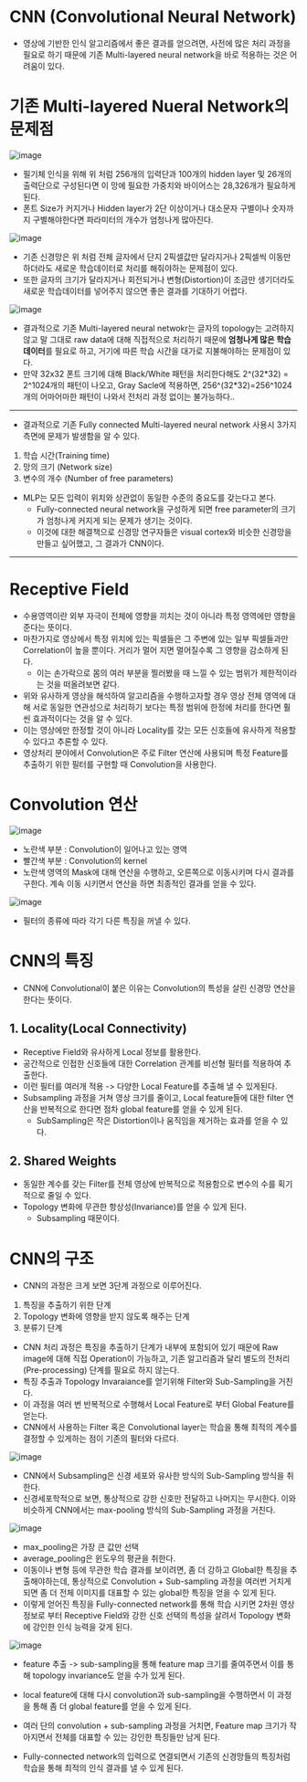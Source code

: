 # CNN (Convolutional Neural Network)
- 영상에 기반한 인식 알고리즘에서 좋은 결과를 얻으려면, 사전에 많은 처리 과정을 필요로 하기 때문에 기존 Multi-layered neural network을 바로 적용하는 것은 어려움이 있다.
# 기존 Multi-layered Nueral Network의 문제점
![image](https://user-images.githubusercontent.com/69780812/138040591-e10c2e46-5fb0-4bf3-9126-be420b93a073.png)

- 필기체 인식을 위해 위 처럼 256개의 입력단과 100개의 hidden layer 및 26개의 출력단으로 구성된다면 이 망에 필요한 가중치와 바이어스는 28,326개가 필요하게 된다.
- 폰트 Size가 커지거나 Hidden layer가 2단 이상이거나 대소문자 구별이나 숫자까지 구별해야한다면 파라미터의 개수가 엄청나게 많아진다.

![image](https://user-images.githubusercontent.com/69780812/138041150-51ec6406-e8d0-46f9-9b38-b871d019ad41.png)

- 기존 신경망은 위 처럼 전체 글자에서 단지 2픽셀값만 달라지거나 2픽셀씩 이동만 하더라도 새로운 학습데이터로 처리를 해줘야하는 문제점이 있다.
- 또한 글자의 크기가 달라지거나 회전되거나 변형(Distortion)이 조금만 생기더라도 새로운 학습데이터를 넣어주지 않으면 좋은 결과를 기대하기 어렵다.

![image](https://user-images.githubusercontent.com/69780812/138041590-d7f479d4-3a65-4ea9-bf8f-306ba79b9dab.png)

- 결과적으로 기존 Multi-layered neural netwokr는 글자의 topology는 고려하지 않고 말 그대로 raw data에 대해 직접적으로 처리하기 때문에 **엄청나게 많은 학습 데이터**를 필요로 하고, 거기에 따른 학습 시간을 대가로 지불해야하는 문제점이 있다.
- 만약 32x32 폰트 크기에 대해 Black/White 패턴을 처리한다해도 2^(32\*32) = 2^1024개의 패턴이 나오고, Gray Sacle에 적용하면,
  256^(32\*32)=256^1024개의 어마어마한 패턴이 나와서 전처리 과정 없이는 불가능하다..
---
- 결과적으로 기존 Fully connected Multi-layered neural network 사용시 3가지 측면에 문제가 발생함을 알 수 있다.
1. 학습 시간(Training time)
2. 망의 크기 (Network size)
3. 변수의 개수 (Number of free parameters)
- MLP는 모든 입력이 위치와 상관없이 동일한 수준의 중요도를 갖는다고 본다.
  - Fully-connected neural network을 구성하게 되면 free parameter의 크기가 엄청나게 커지게 되는 문제가 생기는 것이다.
  - 이것에 대한 해결책으로 신경망 연구자들은 visual cortex와 비슷한 신경망을 만들고 싶어했고, 그 결과가 CNN이다.
---

# Receptive Field
- 수용영역이란 외부 자극이 전체에 영향을 끼치는 것이 아니라 특정 영역에만 영향을 준다는 뜻이다.
- 마찬가지로 영상에서 특정 위치에 있는 픽셀들은 그 주변에 있는 일부 픽셀들과만 Correlation이 높을 뿐이다. 거리가 멀어 지면 멀어질수록 그 영향을 감소하게 된다.
  - 이는 손가락으로 몸의 여러 부분을 찔러봤을 때 느낄 수 있는 범위가 제한적이라는 것을 떠올려보면 같다.
- 위와 유사하게 영상을 해석하여 알고리즘을 수행하고자할 경우 영상 전체 영역에 대해 서로 동일한 연관성으로 처리하기 보다는 특정 범위에 한정에 처리를 한다면 훨씬 효과적이다는 것을 알 수 있다.
- 이는 영상에만 한정할 것이 아니라 Locality를 갖는 모든 신호들에 유사하게 적용할 수 있다고 추론할 수 있다.
- 영상처리 분야에서 Convolution은 주로 Filter 연산에 사용되며 특정 Feature를 추출하기 위한 필터를 구현할 때 Convolution을 사용한다.

# Convolution 연산
![image](https://user-images.githubusercontent.com/69780812/138044779-b10ba872-f1b9-4ea4-973d-45b24ed44bbc.png)

- 노란색 부분 : Convolution이 일어나고 있는 영역
- 빨간색 부분 : Convolution의 kernel
- 노란색 영역의 Mask에 대해 연산을 수행하고, 오른쪽으로 이동시키며 다시 결과를 구한다. 계속 이동 시키면서 연산을 하면 최종적인 결과를 얻을 수 있다.

![image](https://user-images.githubusercontent.com/69780812/138045084-ccb2ab77-5e5d-4de4-8feb-942b146fe699.png)

- 필터의 종류에 따라 각기 다른 특징을 꺼낼 수 있다.

# CNN의 특징
- CNN에 Convolutional이 붙은 이유는 Convolution의 특성을 살린 신경망 연산을 한다는 뜻이다.
## 1. Locality(Local Connectivity)
- Receptive Field와 유사하게 Local 정보를 활용한다.
- 공간적으로 인접한 신호들에 대한 Correlation 관계를 비선형 필터를 적용하여 추출한다.
- 이런 필터를 여러개 적용 -> 다양한 Local Feature를 추출해 낼 수 있게된다.
- Subsampling 과정을 거쳐 영상 크기를 줄이고, Local feature들에 대한 filter 연산을 반복적으로 한다면 점차 global feature를 얻을 수 있게 된다.
  - SubSampling은 작은 Distortion이나 움직임을 제거하는 효과를 얻을 수 있다.
## 2. Shared Weights
- 동일한 계수를 갖는 Filter를 전체 영상에 반복적으로 적용함으로 변수의 수를 획기적으로 줄일 수 있다.
- Topology 변화에 무관한 항상성(Invariance)를 얻을 수 있게 된다.
  - Subsampling 때문이다.

# CNN의 구조
- CNN의 과정은 크게 보면 3단계 과정으로 이루어진다.
1. 특징을 추출하기 위한 단계
2. Topology 변화에 영향을 받지 않도록 해주는 단계
3. 분류기 단계
- CNN 처리 과정은 특징을 추출하기 단계가 내부에 포함되어 있기 때문에 Raw image에 대해 직접 Operation이 가능하고, 기존 알고리즘과 달리 별도의 전처리(Pre-processing) 단계를 필요로 하지 않는다.
- 특징 추출과 Topology Invaraiance를 얻기위해 Filter와 Sub-Sampling을 거친다.
- 이 과정을 여러 번 반복적으로 수행해서 Local Feature로 부터  Global Feature를 얻는다.
- CNN에서 사용하는 Filter 혹은 Convolutional layer는 학습을 통해 최적의 계수를 결정할 수 있게하는 점이 기존의 필터와 다르다.

![image](https://user-images.githubusercontent.com/69780812/138051907-54141f74-de89-4489-b10f-d4846c19b7cf.png)

- CNN에서 Subsampling은 신경 세포와 유사한 방식의 Sub-Sampling 방식을 취한다.
- 신경세포학적으로 보면, 통상적으로 강한 신호만 전달하고 나머지는 무시한다. 이와 비슷하게 CNN에서는 max-pooling 방식의 Sub-Sampling 과정을 거친다.

![image](https://user-images.githubusercontent.com/69780812/138052207-a833965d-b7df-46e7-8fed-2b85b5535594.png)

- max_pooling은 가장 큰 값만 선택
- average_pooling은 윈도우의 평균을 취한다.
- 이동이나 변형 등에 무관한 학습 결과를 보이려면, 좀 더 강하고 Global한 특징을 추출해야하는데, 통상적으로 Convolution + Sub-sampling 과정을 여러번 거치게 되면 좀 더 전체 이미지를 대표할 수 있는 global한 특징을 얻을 수 있게 된다.
- 이렇게 얻어진 특징을 Fully-connected network를 통해 학습 시키면 2차원 영상 정보로 부터 Receptive Field와 강한 신호 선택의 특성을 살려서 Topology 변화에 강인한 인식 능력을 갖게 된다.

![image](https://user-images.githubusercontent.com/69780812/138052672-5dc75b1e-9b1b-41b1-8a6d-11f0462f6573.png)

- feature 추출 -> sub-sampling을 통해 feature map 크기를 줄여주면서 이를 통해 topology invariance도 얻을 수가 있게 된다.
- local feature에 대해 다시 convolution과 sub-sampling을 수행하면서 이 과정을 통해 좀 더 global feature를 얻을 수 있게 된다.
- 여러 단의 convolution + sub-sampling 과정을 거치면, Feature map 크기가 작아지면서 전체를 대표할 수 있는 강인한 특징들만 남게 된다.


- Fully-connected network의 입력으로 연결되면서 기존의 신경망들의 특징처럼 학습을 통해 최적의 인식 결과를 낼 수 있게 된다.
